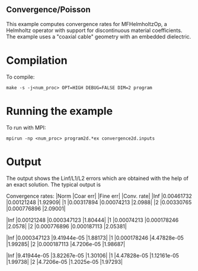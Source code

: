 ## Convergence/Poisson

This example computes convergence rates for MFHelmholtzOp, a Helmholtz operator with support for discontinuous material coefficients.
The example uses a "coaxial cable" geometry with an embedded dielectric.

# Compilation

To compile:

```make -s -j<num_proc> OPT=HIGH DEBUG=FALSE DIM=2 program```

# Running the example

To run with MPI:

```mpirun -np <num_proc> program2d.*ex convergence2d.inputs```

# Output

The output shows the Linf/L1/L2 errors which are obtained with the help of an exact solution.
The typical output is

Convergence rates: 
|Norm    |Coar err|       |Fine err|       |Conv. rate|
|Inf     |0.00461732      |0.00121248      |1.92909|
|1       |0.00317894      |0.00074213      |2.0988|
|2       |0.00330765      |0.000776896     |2.09001|

|Inf     |0.00121248      |0.000347123     |1.80444|
|1       |0.00074213      |0.000178246     |2.0578|
|2       |0.000776896     |0.000187113     |2.05381|

|Inf     |0.000347123     |9.41944e-05     |1.88173|
|1       |0.000178246     |4.47828e-05     |1.99285|
|2       |0.000187113     |4.7206e-05      |1.98687|

|Inf     |9.41944e-05     |3.82267e-05     |1.30106|
|1       |4.47828e-05     |1.12161e-05     |1.99738|
|2       |4.7206e-05      |1.2025e-05      |1.97293|
